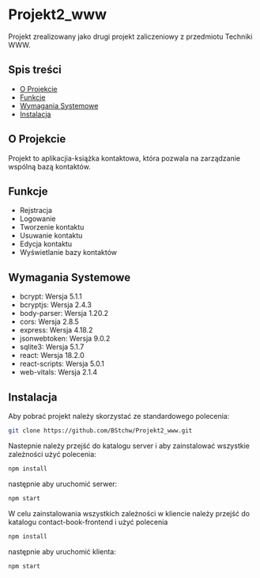 # Projekt2_www

Projekt zrealizowany jako drugi projekt zaliczeniowy z przedmiotu Techniki WWW.

## Spis treści

- [O Projekcie](#o-projekcie)
- [Funkcje](#funkcje)
- [Wymagania Systemowe](#wymagania-systemowe)
- [Instalacja](#instalacja)

## O Projekcie

Projekt to aplikacjia-książka kontaktowa, która pozwala na zarządzanie wspólną bazą kontaktów.

## Funkcje

- Rejstracja
- Logowanie
- Tworzenie kontaktu
- Usuwanie kontaktu
- Edycja kontaktu
- Wyświetlanie bazy kontaktów

## Wymagania Systemowe

- bcrypt: Wersja 5.1.1
- bcryptjs: Wersja 2.4.3
- body-parser: Wersja 1.20.2
- cors: Wersja 2.8.5
- express: Wersja 4.18.2
- jsonwebtoken: Wersja 9.0.2
- sqlite3: Wersja 5.1.7
- react: Wersja 18.2.0
- react-scripts: Wersja 5.0.1
- web-vitals: Wersja 2.1.4

## Instalacja

Aby pobrać projekt należy skorzystać ze standardowego polecenia: 
```bash
git clone https://github.com/BStchw/Projekt2_www.git
```
Nastepnie należy przejść do katalogu server i aby zainstalować wszystkie zależności użyć polecenia:
```bash
npm install
```
następnie aby uruchomić serwer:
```bash
npm start
```

W celu zainstalowania wszystkich zależności w kliencie należy przejść do katalogu contact-book-frontend i użyć polecenia 
```bash
npm install
```
następnie aby uruchomić klienta:
```bash
npm start
```
